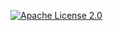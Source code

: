 [![Apache License 2.0](https://img.shields.io/badge/license-Apache%20License%202.0-green.svg)](http://www.apache.org/licenses/LICENSE-2.0)
